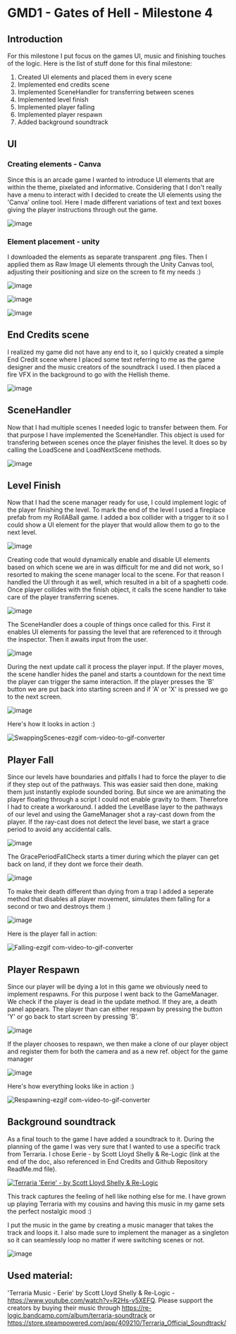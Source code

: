 # GMD1 - Gates of Hell - Milestone 4
## Introduction
For this milestone I put focus on the games UI, music and finishing touches of the logic. Here is the list of stuff done for this final milestone:
1. Created UI elements and placed them in every scene
2. Implemented end credits scene
3. Implemented SceneHandler for transferring between scenes
4. Implemented level finish
5. Implemented player falling
6. Implemented player respawn
7. Added background soundtrack

## UI
### Creating elements - Canva
Since this is an arcade game I wanted to introduce UI elements that are within the theme, pixelated and informative. Considering that I don't really have a menu to interact with I decided to create the UI elements using the 'Canva' online tool. Here I made different variations of text and text boxes giving the player instructions through out the game.

![image](https://github.com/user-attachments/assets/a0575e02-99af-4ff9-b62f-ba80e8bbf43e)

### Element placement - unity
I downloaded the elements as separate transparent .png files. Then I applied them as Raw Image UI elements through the Unity Canvas tool, adjusting their positioning and size on the screen to fit my needs :)

![image](https://github.com/user-attachments/assets/196c8584-ae6b-4519-9a97-9facc14f6462)

![image](https://github.com/user-attachments/assets/94e6783f-9d9e-491f-9b35-db1e2696d02b)

![image](https://github.com/user-attachments/assets/8ec12c48-88ed-4c8e-ba18-846ccf3a9454)


## End Credits scene
I realized my game did not have any end to it, so I quickly created a simple End Credit scene where I placed some text referring to me as the game designer and the music creators of the soundtrack I used. I then placed a fire VFX in the background to go with the Hellish theme.

![image](https://github.com/user-attachments/assets/c63739a7-ab0a-4168-a400-b64dd9c5b192)

## SceneHandler
Now that I had multiple scenes I needed logic to transfer between them. For that purpose I have implemented the SceneHandler. This object is used for transfering between scenes once the player finishes the level. It does so by calling the LoadScene and LoadNextScene methods.

![image](https://github.com/user-attachments/assets/38c85684-550e-4f25-813c-6e3de238709c)

## Level Finish
Now that I had the scene manager ready for use, I could implement logic of the player finishing the level. To mark the end of the level I used a fireplace prefab from my RollABall game. I added a box collider with a trigger to it so I could show a UI element for the player that would allow them to go to the next level. 

![image](https://github.com/user-attachments/assets/9a0045aa-7392-4cab-b573-680c161d823b)

Creating code that would dynamically enable and disable UI elements based on which scene we are in was difficult for me and did not work, so I resorted to making the scene manager local to the scene. For that reason I handled the UI through it as well, which resulted in a bit of a spaghetti code. Once player collides with the finish object, it calls the scene handler to take care of the player transferring scenes. 

![image](https://github.com/user-attachments/assets/1184f11c-1196-4c0f-aafb-0ac59963dee5)

The SceneHandler does a couple of things once called for this. First it enables UI elements for passing the level that are referenced to it through the inspector. Then it awaits input from the user.

![image](https://github.com/user-attachments/assets/e1d5b460-2437-45c0-9b5b-995892ef75c3)

During the next update call it process the player input. If the player moves, the scene handler hides the panel and starts a countdown for the next time the player can trigger the same interaction. If the player presses the 'B' button we are put back into starting screen and if 'A' or 'X' is pressed we go to the next screen.

![image](https://github.com/user-attachments/assets/a1992d8a-7d30-47f7-a19d-cb0cc2ea4cfd)

Here's how it looks in action :)

![SwappingScenes-ezgif com-video-to-gif-converter](https://github.com/user-attachments/assets/fe4791e0-5fee-439e-85a2-c959d8338871)

## Player Fall
Since our levels have boundaries and pitfalls I had to force the player to die if they step out of the pathways. This was easier said then done, making them just instantly explode sounded boring. But since we are animating the player floating through a script I could not enable gravity to them. Therefore I had to create a workaround. I added the LevelBase layer to the pathways of our level and using the GameManager shot a ray-cast down from the player. If the ray-cast does not detect the level base, we start a grace period to avoid any accidental calls.

![image](https://github.com/user-attachments/assets/a4d48cdf-2578-444c-952c-9c0745814bcf)

The GracePeriodFallCheck starts a timer during which the player can get back on land, if they dont we force their death.

![image](https://github.com/user-attachments/assets/cd928c62-5c54-4179-b42b-2a9cd2fa403b)

To make their death different than dying from a trap I added a seperate method that disables all player movement, simulates them falling for a second or two and destroys them :)

![image](https://github.com/user-attachments/assets/beb150e1-94de-4f76-b3bb-96d3a76cee51)

Here is the player fall in action:

![Falling-ezgif com-video-to-gif-converter](https://github.com/user-attachments/assets/79be5cb3-282d-4461-a775-edec3aecd46f)

## Player Respawn
Since our player will be dying a lot in this game we obviously need to implement respawns. For this purpose I went back to the GameManager. We check if the player is dead in the update method. If they are, a death panel appears. The player than can either respawn by pressing the button 'Y' or go back to start screen by pressing 'B'. 

![image](https://github.com/user-attachments/assets/311734c0-4a37-4477-bb48-de80e07b0fbf)

If the player chooses to respawn, we then make a clone of our player object and register them for both the camera and as a new ref. object for the game manager

![image](https://github.com/user-attachments/assets/bfbfee5a-2206-40d5-9656-6b27b377bd67)

Here's how everything looks like in action :)

![Respawning-ezgif com-video-to-gif-converter](https://github.com/user-attachments/assets/7b8a425d-15ab-4e2a-9dc6-6fe1142302b3)

## Background soundtrack
As a final touch to the game I have added a soundtrack to it. During the planning of the game I was very sure that I wanted to use a specific track from Terraria. I chose Eerie - by Scott Lloyd Shelly & Re-Logic (link at the end of the doc, also referenced in End Credits and Github Repository ReadMe.md file). 

[![Terraria 'Eerie' - by Scott Lloyd Shelly & Re-Logic](https://img.youtube.com/vi/R2Hs-v5XEFQ/0.jpg)](https://www.youtube.com/watch?v=R2Hs-v5XEFQ)


This track captures the feeling of hell like nothing else for me. I have grown up playing Terraria with my cousins and having this music in my game sets the perfect nostalgic mood :) 

I put the music in the game by creating a music manager that takes the track and loops it. I also made sure to implement the manager as a singleton so it can seamlessly loop no matter if were switching scenes or not.

![image](https://github.com/user-attachments/assets/a0800561-4b71-4f0d-943e-0db51ea62b24)

## Used material:
'Terraria Music - Eerie' by Scott Lloyd Shelly & Re-Logic - https://www.youtube.com/watch?v=R2Hs-v5XEFQ. 
Please support the creators by buying their music through https://re-logic.bandcamp.com/album/terraria-soundtrack or https://store.steampowered.com/app/409210/Terraria_Official_Soundtrack/








